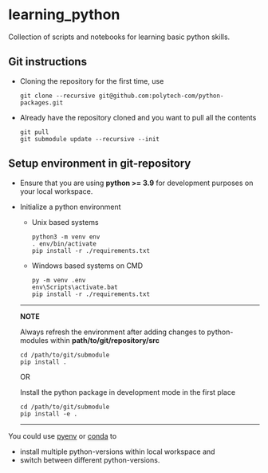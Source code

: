 # learning_python
Collection of scripts and notebooks for learning basic python skills. 

## Git instructions

- Cloning the repository for the first time, use

    ```
    git clone --recursive git@github.com:polytech-com/python-packages.git
    ```

- Already have the repository cloned and you want to pull all the contents
    ```
    git pull
    git submodule update --recursive --init
    ```


## Setup environment in git-repository

- Ensure that you are using **python >= 3.9** for development purposes on your local workspace.

- Initialize a python environment

    - Unix based systems
        ```
        python3 -m venv env
        . env/bin/activate
        pip install -r ./requirements.txt
        ```

    - Windows based systems on CMD
        ```
        py -m venv .env
        env\Scripts\activate.bat
        pip install -r ./requirements.txt
        ```
    ---
    **NOTE**

    Always refresh the environment after adding changes to python-modules within **path/to/git/repository/src**

    ```
    cd /path/to/git/submodule
    pip install .
    ```
    OR
    
    Install the python package in development mode in the first place
    ```
    cd /path/to/git/submodule
    pip install -e .
    ```
    
    ---

You could use [pyenv](https://realpython.com/intro-to-pyenv/) or [conda](https://docs.conda.io/projects/conda/en/latest/user-guide/tasks/manage-python.html) to

- install multiple python-versions within local workspace and
- switch between different python-versions.
